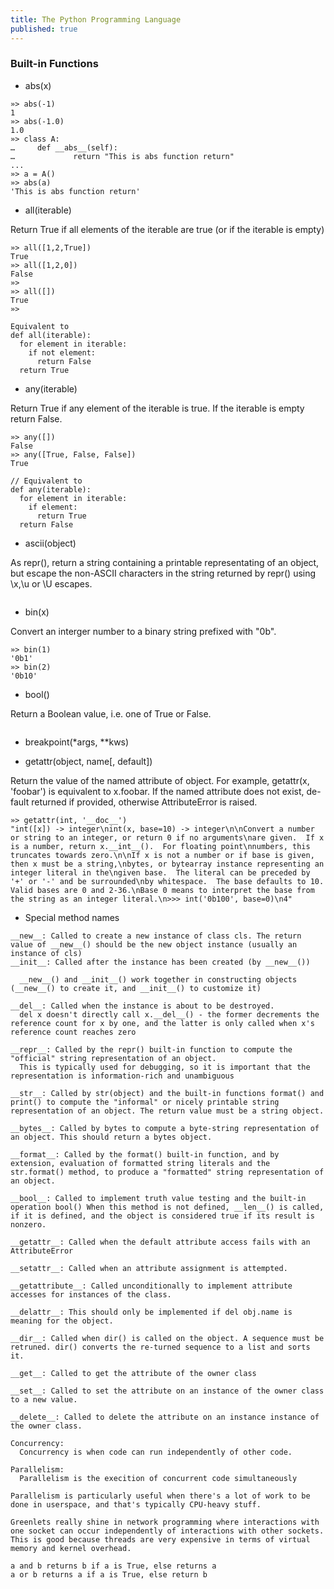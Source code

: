 ```yaml
---
title: The Python Programming Language
published: true
---
```


### Built-in Functions 

* abs(x)

```
»> abs(-1)
1
»> abs(-1.0)
1.0
»> class A:
…     def __abs__(self):
…             return "This is abs function return"
...
»> a = A()
»> abs(a)
'This is abs function return'
```

* all(iterable)

Return True if all elements of the iterable are true (or if the iterable is empty)

```
»> all([1,2,True])
True
»> all([1,2,0])
False
»>
»> all([])
True
»>

Equivalent to 
def all(iterable):
  for element in iterable:
    if not element:
      return False 
  return True
```

* any(iterable)

Return True if any element of the iterable is true. If the iterable is empty return False.

```
»> any([])
False
»> any([True, False, False])
True

// Equivalent to 
def any(iterable):
  for element in iterable:
    if element:
      return True 
  return False 
```

* ascii(object)

As repr(), return a string containing a printable representating of an object, but escape the non-ASCII characters in the string returned by repr() using \x,\u or \U escapes.

```
```

* bin(x) 

Convert an interger number to a binary string prefixed with "0b".

```
»> bin(1)
'0b1'
»> bin(2)
'0b10'
```

* bool()

Return a Boolean value, i.e. one of True or False.

```
```

* breakpoint(*args, **kws)

* getattr(object, name[, default])

Return the value of the named attribute of object. For example, getattr(x, 'foobar') is equivalent to x.foobar. If the named attribute does not exist, de-fault returned if provided, otherwise AttributeError is raised.

```
»> getattr(int, '__doc__')
"int([x]) -> integer\nint(x, base=10) -> integer\n\nConvert a number or string to an integer, or return 0 if no arguments\nare given.  If x is a number, return x.__int__().  For floating point\nnumbers, this truncates towards zero.\n\nIf x is not a number or if base is given, then x must be a string,\nbytes, or bytearray instance representing an integer literal in the\ngiven base.  The literal can be preceded by '+' or '-' and be surrounded\nby whitespace.  The base defaults to 10.  Valid bases are 0 and 2-36.\nBase 0 means to interpret the base from the string as an integer literal.\n>>> int('0b100', base=0)\n4"
```

* Special method names 

```
__new__: Called to create a new instance of class cls. The return value of __new__() should be the new object instance (usually an instance of cls)
__init__: Called after the instance has been created (by __new__())

  __new__() and __init__() work together in constructing objects (__new__() to create it, and __init__() to customize it)

__del__: Called when the instance is about to be destroyed.
  del x doesn't directly call x.__del__() - the former decrements the reference count for x by one, and the latter is only called when x's reference count reaches zero

__repr__: Called by the repr() built-in function to compute the "official" string representation of an object. 
  This is typically used for debugging, so it is important that the representation is information-rich and unambiguous

__str__: Called by str(object) and the built-in functions format() and print() to compute the "informal" or nicely printable string representation of an object. The return value must be a string object.

__bytes__: Called by bytes to compute a byte-string representation of an object. This should return a bytes object.

__format__: Called by the format() built-in function, and by extension, evaluation of formatted string literals and the str.format() method, to produce a "formatted" string representation of an object.

__bool__: Called to implement truth value testing and the built-in operation bool() When this method is not defined, __len__() is called, if it is defined, and the object is considered true if its result is nonzero. 

__getattr__: Called when the default attribute access fails with an AttributeError

__setattr__: Called when an attribute assignment is attempted. 

__getattribute__: Called unconditionally to implement attribute accesses for instances of the class.

__delattr__: This should only be implemented if del obj.name is meaning for the object. 

__dir__: Called when dir() is called on the object. A sequence must be retruned. dir() converts the re-turned sequence to a list and sorts it.

__get__: Called to get the attribute of the owner class 

__set__: Called to set the attribute on an instance of the owner class to a new value.

__delete__: Called to delete the attribute on an instance instance of the owner class. 
```

```
Concurrency: 
  Concurrency is when code can run independently of other code. 

Parallelism:
  Parallelism is the execition of concurrent code simultaneously

Parallelism is particularly useful when there's a lot of work to be done in userspace, and that's typically CPU-heavy stuff. 

Greenlets really shine in network programming where interactions with one socket can occur independently of interactions with other sockets. This is good because threads are very expensive in terms of virtual memory and kernel overhead. 

a and b returns b if a is True, else returns a 
a or b returns a if a is True, else return b
```
